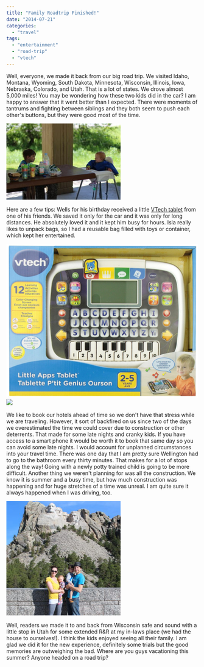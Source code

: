 ```yaml
---
title: "Family Roadtrip Finished!"
date: "2014-07-21"
categories:
  - "travel"
tags:
  - "entertainment"
  - "road-trip"
  - "vtech"
---
```


Well, everyone, we made it back from our big road trip. We visited Idaho, Montana, Wyoming, South Dakota, Minnesota, Wisconsin, Illinois, Iowa, Nebraska, Colorado, and Utah. That is a lot of states. We drove almost 5,000 miles! You may be wondering how these two kids did in the car? I am happy to answer that it went better than I expected. There were moments of tantrums and fighting between siblings and they both seem to push each other's buttons, but they were good most of the time.

[![Kids eating at a rest stop in Montana.](images/IMG_3863-300x200.jpg)](https://letkidstravel.com/wp-content/uploads/2014/07/IMG_3863.jpg)

Here are a few tips: Wells for his birthday received a little [VTech tablet](http://www.amazon.com/gp/product/B00AITW5J2/ref=as_li_tl?ie=UTF8&camp=1789&creative=390957&creativeASIN=B00AITW5J2&linkCode=as2&tag=ianobesblo-20) from one of his friends. We saved it only for the car and it was only for long distances. He absolutely loved it and it kept him busy for hours. Isla really likes to unpack bags, so I had a reusable bag filled with toys or container, which kept her entertained.

[![](images/91urjKq41WL._SL1500_.jpg)![](http://ir-na.amazon-adsystem.com/e/ir?t=ianobesblo-20&l=as2&o=1&a=B00AITW5J2)](http://www.amazon.com/gp/product/B00AITW5J2/ref=as_li_tl?ie=UTF8&camp=1789&creative=390957&creativeASIN=B00AITW5J2&linkCode=as2&tag=ianobesblo-20)

We like to book our hotels ahead of time so we don't have that stress while we are traveling. However, it sort of backfired on us since two of the days we overestimated the time we could cover due to construction or other deterrents. That made for some late nights and cranky kids. If you have access to a smart phone it would be worth it to book that same day so you can avoid some late nights. I would account for unplanned circumstances into your travel time. There was one day that I am pretty sure Wellington had to go to the bathroom every thirty minutes. That makes for a lot of stops along the way! Going with a newly potty trained child is going to be more difficult. Another thing we weren't planning for was all the construction. We know it is summer and a busy time, but how much construction was happening and for huge stretches of a time was unreal. I am quite sure it always happened when I was driving, too.

[![Family photo at Mt. Rushmore.](images/IMG_3941-300x300.jpg)](https://letkidstravel.com/wp-content/uploads/2014/07/IMG_3941.jpg)

Well, readers we made it to and back from Wisconsin safe and sound with a little stop in Utah for some extended R&R at my in-laws place (we had the house to ourselves!). I think the kids enjoyed seeing all their family. I am glad we did it for the new experience, definitely some trials but the good memories are outweighing the bad. Where are you guys vacationing this summer? Anyone headed on a road trip?
